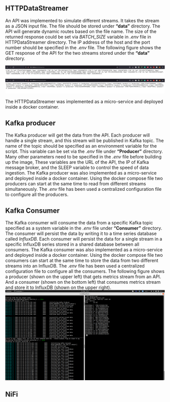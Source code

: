 ## HTTPDataStreamer 

An API was implemented to simulate different streams. It takes the stream as a JSON input file. The file should be stored under **“data”** directory. The API will generate dynamic routes based on the file name. The size of the returned response could be set via *BATCH_SIZE* variable in *.env* file in HTTPDataStreamer directory. The IP address of the host and the port number should be specified in the *.env* file. The following figure shows the GET response of the API for the two streams stored under the **“data”** directory. 

![alt text](https://github.com/FShamasneh/FactoryPal/blob/main/images/1.png)
![alt text](https://github.com/FShamasneh/FactoryPal/blob/main/images/2.png)

The  HTTPDataStreamer was implemented as a micro-service and deployed inside a docker container. 

## Kafka producer

The Kafka producer will get the data from the API. Each producer will handle a single stream, and this stream will be published in Kafka topic. The name of the topic should be specified as an environment variable for the script. This variable can be set via the *.env* file under **“Producer”** directory. Many other parameters need to be specified in the *.env* file before building up the image, These variables are the URL of the API, the IP of Kafka message broker, and the SLEEP variable to control the speed of data ingestion. The Kafka producer was also implemented as a micro-service and deployed inside a docker container. Using the docker compose file two producers can start at the same time to read from different streams simultaneously. The *.env* file has been used a centralized configuration file to configure all the producers. 

## Kafka Consumer
The Kafka consumer will consume the data from a specific Kafka topic specified as a system variable in the *.env* file under **“Consumer”** directory. The consumer will persist the data by writing it to a time series database called *InfluxDB*. Each consumer will persist the data for a single stream in a specific InfluxDB series stored in a shared database between all consumers. 
The Kafka consumer was also implemented as a micro-service and deployed inside a docker container. Using the docker compose file two consumers can start at the same time to store the data from two different streams  into an InfluxDB. The *.env* file has been used a centralized configuration file to configure all the consumers. 
The following figure shows a producer (shown on the upper left) that gets metrics stream from an API. And a consumer (shown on the bottom left) that consumes metrics stream and store it to InfluxDB (shown on the upper right). 
![alt text](https://github.com/FShamasneh/FactoryPal/blob/main/images/3.png)

## NiFi
